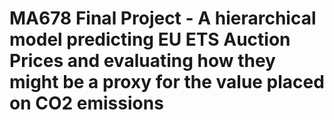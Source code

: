 # MA678 Final Project - A hierarchical model predicting EU ETS Auction Prices and evaluating how they might be a proxy for the value placed on CO2 emissions
